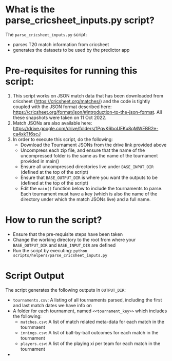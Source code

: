 # What is the parse_cricsheet_inputs.py script?

The `parse_cricsheet_inputs.py` script:
- parses T20 match information from cricsheet  
- generates the datasets to be used by the predictor app  

# Pre-requisites for running this script:

1. This script works on JSON match data that has been downloaded from cricsheet (https://cricsheet.org/matches/) and
 the code is tightly coupled with the JSON format described here:
 https://cricsheet.org/format/json/#introduction-to-the-json-format. All these snapshots were taken on 11 Oct 2022.
2. Match JSONs are also available here: https://drive.google.com/drive/folders/1PqvK6boUEKu8qMWEBR2e-ca4xkTf6scJ
3. In order to execute this script, do the following:
    - Download the Tournament JSONs from the drive link provided above
    - Uncompress each zip file, and ensure that the name of the uncompressed folder is the same as the name of the
    tournament provided in main()
    - Ensure all uncompressed directories live under `BASE_INPUT_DIR` (defined at the top of the script)
    - Ensure that `BASE_OUTPUT_DIR` is where you want the outputs to be (defined at the top of the script)
    - Edit the `main()` function below to include the tournaments to parse. Each tournament must have a key (which is
    also the name of the directory under which the match JSONs live) and a full name.

# How to run the script?

- Ensure that the pre-requisite steps have been taken
- Change the working directory to the root from where your `BASE_OUTPUT_DIR` and `BASE_INPUT_DIR` are defined
- Run the script by executing:
`python scripts/helpers/parse_cricsheet_inputs.py`

# Script Output
The script generates the following outputs in `OUTPUT_DIR`:
- `tournaments.csv`: A listing of all tournaments parsed, including the first and last match dates we have info on
- A folder for each tournament, named `<<tournament_key>>` which includes the following:
  - `matches.csv`: A list of match related meta-data for each match in the tournmaent
  - `innings.csv`: A list of ball-by-ball outcomes for each match in the tournament
  - `players.csv`: A list of the playing xi per team for each match in the tournament
- 

